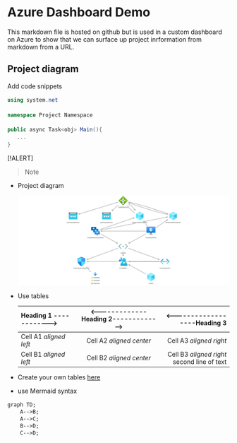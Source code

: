 # Azure Dashboard Demo

This markdown file is hosted on github but is used in a custom dashboard on Azure to show that we can surface up project inrformation from markdown from a URL.

## Project diagram

Add code snippets

```csharp
using system.net

namespace Project Namespace

public async Task<obj> Main(){
   ...
}
```

[!ALERT]
>Note

- Project diagram

    ![project image](./images/img1.png)

- Use tables

    | Heading 1 ------------> | <-------------Heading 2-------------> | <------------------Heading 3 |  
    |:--------------------------|:---------------------------:|----------------------------:|  
    | Cell A1 *aligned left* | Cell A2 *aligned center*| Cell A3 *aligned right*|  
    | Cell B1 *aligned left* | Cell B2 *aligned center*| Cell B3 *aligned right*<br/>second line of text |

- Create your own tables [here](https://www.tablesgenerator.com/markdown_tables)

- use Mermaid syntax

```mermaid
graph TD;
    A-->B;
    A-->C;
    B-->D;
    C-->D;
```
